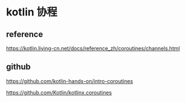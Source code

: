 # kotlin 协程

## reference

https://kotlin.liying-cn.net/docs/reference_zh/coroutines/channels.html


## github

https://github.com/kotlin-hands-on/intro-coroutines


https://github.com/Kotlin/kotlinx.coroutines